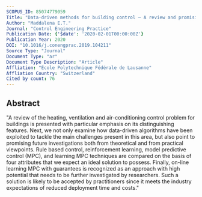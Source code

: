 ```yaml
---
SCOPUS_ID: 85074779059
Title: "Data-driven methods for building control — A review and promising future directions"
Author: "Maddalena E.T."
Journal: "Control Engineering Practice"
Publication Date: {'$date': '2020-02-01T00:00:00Z'}
Publication Year: 2020
DOI: "10.1016/j.conengprac.2019.104211"
Source Type: "Journal"
Document Type: "ar"
Document Type Description: "Article"
Affliation: "École Polytechnique Fédérale de Lausanne"
Affliation Country: "Switzerland"
Cited by count: 76
---
```


## Abstract
"A review of the heating, ventilation and air-conditioning control problem for buildings is presented with particular emphasis on its distinguishing features. Next, we not only examine how data-driven algorithms have been exploited to tackle the main challenges present in this area, but also point to promising future investigations both from theoretical and from practical viewpoints. Rule based control, reinforcement learning, model predictive control (MPC), and learning MPC techniques are compared on the basis of four attributes that we expect an ideal solution to possess. Finally, on-line learning MPC with guarantees is recognized as an approach with high potential that needs to be further investigated by researchers. Such a solution is likely to be accepted by practitioners since it meets the industry expectations of reduced deployment time and costs."
